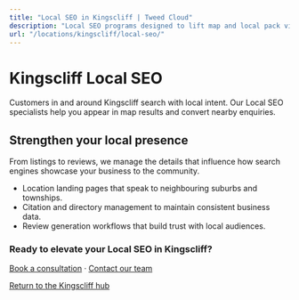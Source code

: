 ```yaml
---
title: "Local SEO in Kingscliff | Tweed Cloud"
description: "Local SEO programs designed to lift map and local pack visibility for Kingscliff businesses."
url: "/locations/kingscliff/local-seo/"
---
```


# Kingscliff Local SEO

Customers in and around Kingscliff search with local intent. Our Local SEO specialists help you appear in map results and convert nearby enquiries.

## Strengthen your local presence

From listings to reviews, we manage the details that influence how search engines showcase your business to the community.

- Location landing pages that speak to neighbouring suburbs and townships.
- Citation and directory management to maintain consistent business data.
- Review generation workflows that build trust with local audiences.

### Ready to elevate your Local SEO in Kingscliff?

[Book a consultation](/consultation/) · [Contact our team](/contact/)

[Return to the Kingscliff hub](/locations/kingscliff/)
